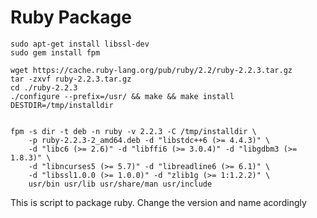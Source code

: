 # Ruby Package

	sudo apt-get install libssl-dev
	sudo gem install fpm

	wget https://cache.ruby-lang.org/pub/ruby/2.2/ruby-2.2.3.tar.gz
	tar -zxvf ruby-2.2.3.tar.gz
	cd ./ruby-2.2.3
	./configure --prefix=/usr/ && make && make install DESTDIR=/tmp/installdir


	fpm -s dir -t deb -n ruby -v 2.2.3 -C /tmp/installdir \
		-p ruby-2.2.3-2_amd64.deb -d "libstdc++6 (>= 4.4.3)" \
		-d "libc6 (>= 2.6)" -d "libffi6 (>= 3.0.4)" -d "libgdbm3 (>= 1.8.3)" \
		-d "libncurses5 (>= 5.7)" -d "libreadline6 (>= 6.1)" \
		-d "libssl1.0.0 (>= 1.0.0)" -d "zlib1g (>= 1:1.2.2)" \
		usr/bin usr/lib usr/share/man usr/include


This is script to package ruby. Change the version and name acordingly
